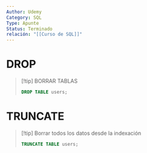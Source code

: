 ```yaml
---
Author: Udemy
Category: SQL
Type: Apunte
Status: Terminado
relación: "[[Curso de SQL]]"
---
```

# DROP

>[!tip] BORRAR TABLAS 
>```sql
>DROP TABLE users;
>```

# TRUNCATE

>[!tip] Borrar todos los datos desde la indexación
>```sql
>TRUNCATE TABLE users;
>```

